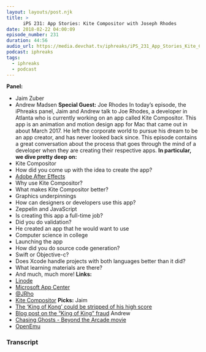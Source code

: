```yaml
---
layout: layouts/post.njk
title: >
      iPS 231: App Stories: Kite Compositor with Joseph Rhodes
date: 2018-02-22 04:00:09
episode_number: 231
duration: 44:56
audio_url: https://media.devchat.tv/iphreaks/iPS_231_App_Stories_Kite_Compositor_with_Joe_Rhodes.mp3
podcast: iphreaks
tags: 
  - iphreaks
  - podcast
---
```


 **Panel:**
- Jaim Zuber
- Andrew Madsen
**Special Guest:** Joe Rhodes In today’s episode, the iPhreaks panel, Jaim and Andrew talk to Joe Rhodes, a developer in Atlanta who is currently working on an app called Kite Compositor. This app is an animation and motion design app for Mac that came out in about March 2017. He left the corporate world to pursue his dream to be an app creator, and has never looked back since. This episode contains a great conversation about the process that goes through the mind of a developer when they are creating their respective apps. **In particular, we dive pretty deep on:&nbsp;**
- Kite Compositor
- How did you come up with the idea to create the app?
- [Adobe After Effects](https://www.adobe.com/products/aftereffects.html)
- Why use Kite Compositor?
- What makes Kite Compositor better?
- Graphics underpinnings
- How can designers or developers use this app?
- Zeppelin and JavaScript
- Is creating this app a full-time job?
- Did you do validation?
- He created an app that he would want to use
- Computer science in college
- Launching the app
- How did you do source code generation?
- Swift or Objective-c?
- Does Xcode handle projects with both languages better than it did?
- What learning materials are there?
- And much, much more!
**Links:**
- [Linode](https://promo.linode.com/iphreaks/)
- [Microsoft App Center](https://appcenter.ms/)
- [@JRho](https://twitter.com/jrho)
- [Kite Compositor](https://kiteapp.co/)
**Picks:** Jaim
- [The ‘King of Kong’ could be stripped of his high score](https://www.engadget.com/2018/02/02/donkey-kong-billy-mitchell-high-score-fraud-allegation/)
- [Blog post on the “King of King” fraud](http://www.twingalaxies.com/showthread.php/176004-Dispute-Jeremy-Young-Arcade-Donkey-Kong-Points-Hammer-Allowed-Player-Billy-L-Mitchell-Score-1-062-800?s=1b636c5f4af03d7b042dbc6ea35b7ac0&p=946633&viewfull=1#post946633)
Andrew
- [Chasing Ghosts - Beyond the Arcade movie](https://www.youtube.com/watch?v=IJz8KIlEq7I)
- [OpenEmu](http://openemu.org/)


### Transcript


